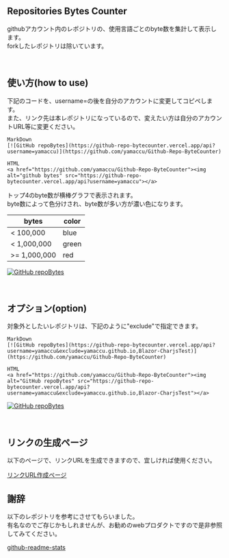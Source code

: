 ## Repositories Bytes Counter

githubアカウント内のレポジトリの、使用言語ごとのbyte数を集計して表示します。  
forkしたレポジトリは除いています。  

<br>

## 使い方(how to use)

下記のコードを、username=の後を自分のアカウントに変更してコピペします。  
また、リンク先は本レポジトリになっているので、変えたい方は自分のアカウントURL等に変更ください。  

```
MarkDown
[![GitHub repoBytes](https://github-repo-bytecounter.vercel.app/api?username=yamaccu)](https://github.com/yamaccu/Github-Repo-ByteCounter)

HTML
<a href="https://github.com/yamaccu/Github-Repo-ByteCounter"><img alt="github bytes" src="https://github-repo-bytecounter.vercel.app/api?username=yamaccu"></a>
```

トップ4のbyte数が横棒グラフで表示されます。  
byte数によって色分けされ、byte数が多い方が濃い色になります。  

| bytes | color |
| --- | --- |
| < 100,000 | blue |
| < 1,000,000 | green |
| >= 1,000,000 | red |


[![GitHub repoBytes](https://github-repo-bytecounter.vercel.app/api?username=yamaccu)](https://github.com/yamaccu/Github-Repo-ByteCounter)

<br>

## オプション(option)

対象外としたいレポジトリは、下記のように"exclude"で指定できます。  

```
MarkDown
[![GitHub repoBytes](https://github-repo-bytecounter.vercel.app/api?username=yamaccu&exclude=yamaccu.github.io,Blazor-CharjsTest)](https://github.com/yamaccu/Github-Repo-ByteCounter)

HTML
<a href="https://github.com/yamaccu/Github-Repo-ByteCounter"><img alt="GitHub repoBytes" src="https://github-repo-bytecounter.vercel.app/api?username=yamaccu&exclude=yamaccu.github.io,Blazor-CharjsTest"></a>
```

[![GitHub repoBytes](https://github-repo-bytecounter.vercel.app/api?username=yamaccu&exclude=yamaccu.github.io,Blazor-CharjsTest)](https://github.com/yamaccu/Github-Repo-ByteCounter)

<br>

## リンクの生成ページ

以下のページで、リンクURLを生成できますので、宜しければ使用ください。  

[リンクURL作成ページ](https://yamaccu.github.io/app/20230114_github-bytesprogrammed)

## 謝辞

以下のレポジトリを参考にさせてもらいました。  
有名なのでご存じかもしれませんが、お勧めのwebプロダクトですので是非参照してみてください。  

[github-readme-stats](https://github.com/anuraghazra/github-readme-stats)
